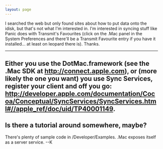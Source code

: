 ```yaml
---
layout: page
---
```


I searched the web but only found sites about how to put data onto the idisk, but that's not what I'm interested in. I'm interested in syncing stuff like Panic does with Transmit's Favourites (click on the .Mac panel in the System Preferences and there'll be a Transmit Favourite entry if you have it installed... at least on leopard there is).
Thanks.

----

Either you use the DotMac.framework (see the .Mac SDK at http://connect.apple.com), or (more likely the one you want) you use Sync Services, register your client and off you go: http://developer.apple.com/documentation/Cocoa/Conceptual/SyncServices/SyncServices.html#//apple_ref/doc/uid/TP40001149.
----
Is there a tutorial around somewhere, maybe?
----
There's plenty of sample code in /Developer/Examples.  .Mac exposes itself as a server service. --K
